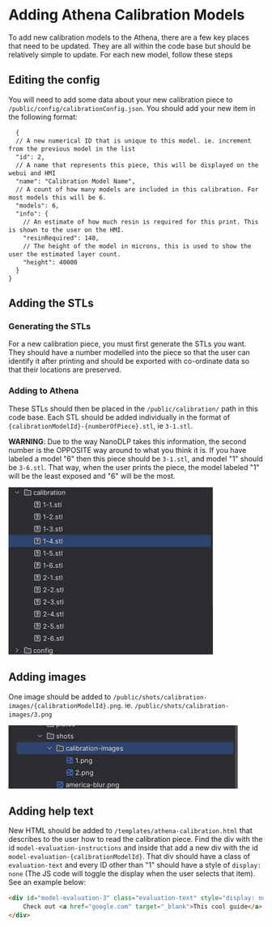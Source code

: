 # Adding Athena Calibration Models

To add new calibration models to the Athena, there are a few key places that need to be updated.
They are all within the code base but should be relatively simple to update. For each new model, follow these steps

## Editing the config

You will need to add some data about your new calibration piece to `/public/config/calibrationConfig.json`.
You should add your new item in the following format:

```json5
  {
  // A new numerical ID that is unique to this model. ie. increment from the previous model in the list 
  "id": 2,
  // A name that represents this piece, this will be displayed on the webui and HMI
  "name": "Calibration Model Name",
  // A count of how many models are included in this calibration. For most models this will be 6.
  "models": 6,
  "info": {
    // An estimate of how much resin is required for this print. This is shown to the user on the HMI.
    "resinRequired": 140,
    // The height of the model in microns, this is used to show the user the estimated layer count.
    "height": 40000
  }
}

```

## Adding the STLs

### Generating the STLs

For a new calibration piece, you must first generate the STLs you want. They should have a number modelled into the
piece so that the user can identify it after printing and should be exported with co-ordinate data so that their
locations are preserved.

### Adding to Athena

These STLs should then be placed in the `/public/calibration/` path in this code base. Each STL should be added
individually in the format of `{calibrationModelId}-{numberOfPiece}.stl`, ie `3-1.stl`.

**WARNING**: Due to the way NanoDLP takes this information, the second number is the OPPOSITE way around to what you
think it is. If you have labeled a model "6" then this piece should be `3-1.stl`, and model "1" should be `3-6.stl`.
That way, when the user prints the piece, the model labeled "1" will be the least exposed and "6" will be the most.

![img.png](imgs/calibration-stls-location.png)

## Adding images

One image should be added to `/public/shots/calibration-images/{calibrationModelId}.png`. ie.
`/public/shots/calibration-images/3.png`

![img.png](imgs/calibration-images-example.png)

## Adding help text

New HTML should be added to `/templates/athena-calibration.html` that describes to the user how to read the calibration
piece. Find the div with the id `model-evaluation-instructions` and inside that add a new div with the id
`model-evaluation-{calibrationModelId}`.
That div should have a class of `evaluation-text` and every ID other than "1" should have a style of `display: none` 
(The JS code will toggle the display when the user selects that item). See an example below:
```html
<div id="model-evaluation-3" class="evaluation-text" style="display: none">
    Check out <a href="google.com" target="_blank">This cool guide</a> for instructions.<br><br>
</div>
```